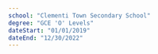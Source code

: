 ```yaml
---
school: "Clementi Town Secondary School"
degree: "GCE 'O' Levels"
dateStart: "01/01/2019"
dateEnd: "12/30/2022"
---
```

